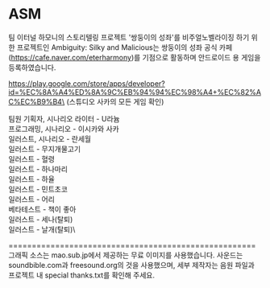 # ASM
팀 이터널 하모니의 스토리텔링 프로젝트 '쌍둥이의 성좌'를 비주얼노벨라이징 하기 위한 프로젝트인 Ambiguity: Silky and Malicious는
쌍둥이의 성좌 공식 카페(https://cafe.naver.com/eterharmony)를 기점으로 활동하며 안드로이드 용 게임을 등록하였습니다.

https://play.google.com/store/apps/developer?id=%EC%8A%A4%ED%8A%9C%EB%94%94%EC%98%A4+%EC%82%AC%EC%B9%B4\
(스튜디오 사카의 모든 게임 확인)

팀원
기획자, 시나리오 라이터 - U라늄\
프로그래밍, 시나리오 - 이시카와 사카\
일러스트, 시나리오 - 란세월\
일러스트 - 무지개물고기\
일러스트 - 혈령\
일러스트 - 하나마리\
일러스트 - 하율\
일러스트 - 민트초코\
일러스트 - 어리\
베타테스트 - 책이 좋아\
일러스트 - 세나(탈퇴)\
일러스트 - 날개(탈퇴)\

=====================================================\
그래픽 소스는 mao.sub.jp에서 제공하는 무료 이미지를 사용했습니다.
사운드는 soundbible.com과 freesound.org의 것을 사용했으며, 세부 제작자는 음원 파일과 프로젝트 내 special thanks.txt를 확인해 주세요.
